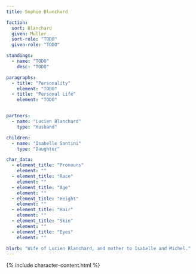 ```yaml
---
title: Sophie Blanchard

faction:
  sort: Blanchard
  given: Muller
  sort-role: "TODO"
  given-role: "TODO"

standings:
  - name: "TODO"
    desc: "TODO"

paragraphs:
  - title: "Personality"
    element: "TODO"
  - title: "Personal Life"
    element: "TODO"


partners:
  - name: "Lucien Blanchard"
    type: "Husband"

children:
  - name: "Isabelle Santini"
    type: "Daughter"

char_data:
  - element_title: "Pronouns"
    element: ""
  - element_title: "Race"
    element: ""
  - element_title: "Age"
    element: ""
  - element_title: "Height"
    element: ""
  - element_title: "Hair"
    element: ""
  - element_title: "Skin"
    element: ""
  - element_title: "Eyes"
    element: ""

blurb: "Wife of Lucien Blanchard, and mother to Isabelle and Michel."
---
```


{% include character-content.html %}